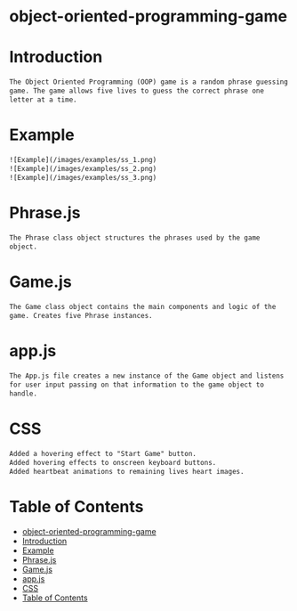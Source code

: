 # object-oriented-programming-game

# Introduction

    The Object Oriented Programming (OOP) game is a random phrase guessing game. The game allows five lives to guess the correct phrase one letter at a time.

# Example

    ![Example](/images/examples/ss_1.png)
    ![Example](/images/examples/ss_2.png)
    ![Example](/images/examples/ss_3.png)

# Phrase.js

    The Phrase class object structures the phrases used by the game object.

# Game.js

    The Game class object contains the main components and logic of the game. Creates five Phrase instances.

# app.js

    The App.js file creates a new instance of the Game object and listens for user input passing on that information to the game object to handle.

# CSS

    Added a hovering effect to "Start Game" button.
    Added hovering effects to onscreen keyboard buttons.
    Added heartbeat animations to remaining lives heart images.

# Table of Contents

- [object-oriented-programming-game](#object-oriented-programming-game)
- [Introduction](#introduction)
- [Example](#example)
- [Phrase.js](#phrasejs)
- [Game.js](#gamejs)
- [app.js](#appjs)
- [CSS](#css)
- [Table of Contents](#table-of-contents)
